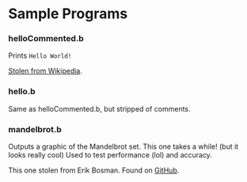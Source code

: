 # Sample Programs

### helloCommented.b

Prints `Hello World!`

[Stolen from Wikipedia](https://en.wikipedia.org/wiki/Brainfuck).

### hello.b

Same as helloCommented.b, but stripped of comments.

### mandelbrot.b

Outputs a graphic of the Mandelbrot set. This one takes a while! (but it looks really cool) Used to test performance (lol) and accuracy.

This one stolen from Erik Bosman. Found on [GitHub](https://github.com/ErikDubbelboer/brainfuck-jit/blob/master/mandelbrot.bf).